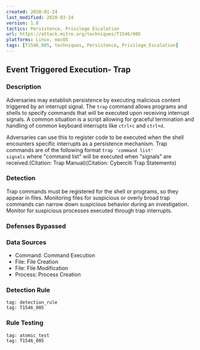 ```yaml
---
created: 2020-01-24
last_modified: 2020-03-24
version: 1.0
tactics: Persistence, Privilege Escalation
url: https://attack.mitre.org/techniques/T1546/005
platforms: Linux, macOS
tags: [T1546_005, techniques, Persistence,_Privilege_Escalation]
---
```


## Event Triggered Execution- Trap

### Description

Adversaries may establish persistence by executing malicious content triggered by an interrupt signal. The <code>trap</code> command allows programs and shells to specify commands that will be executed upon receiving interrupt signals. A common situation is a script allowing for graceful termination and handling of common keyboard interrupts like <code>ctrl+c</code> and <code>ctrl+d</code>.

Adversaries can use this to register code to be executed when the shell encounters specific interrupts as a persistence mechanism. Trap commands are of the following format <code>trap 'command list' signals</code> where "command list" will be executed when "signals" are received.(Citation: Trap Manual)(Citation: Cyberciti Trap Statements)

### Detection

Trap commands must be registered for the shell or programs, so they appear in files. Monitoring files for suspicious or overly broad trap commands can narrow down suspicious behavior during an investigation. Monitor for suspicious processes executed through trap interrupts.

### Defenses Bypassed



### Data Sources

  - Command: Command Execution
  -  File: File Creation
  -  File: File Modification
  -  Process: Process Creation
### Detection Rule

```query
tag: detection_rule
tag: T1546_005
```

### Rule Testing

```query
tag: atomic_test
tag: T1546_005
```
